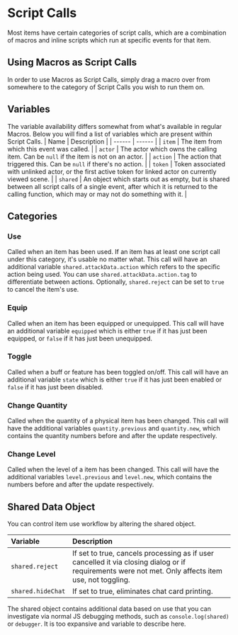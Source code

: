 # Script Calls

Most items have certain categories of script calls, which are a combination of macros and inline scripts which run at specific events for that item.

## Using Macros as Script Calls

In order to use Macros as Script Calls, simply drag a macro over from somewhere to the category of Script Calls you wish to run them on.

## Variables

The variable availability differs somewhat from what's available in regular Macros.
Below you will find a list of variables which are present within Script Calls.
| Name | Description |
| ------ | ------ |
| `item` | The item from which this event was called. |
| `actor` | The actor which owns the calling item. Can be `null` if the item is not on an actor. |
| `action` | The action that triggered this. Can be `null` if there's no action. |
| `token` | Token associated with unlinked actor, or the first active token for linked actor on currently viewed scene. |
| `shared` | An object which starts out as empty, but is shared between all script calls of a single event, after which it is returned to the calling function, which may or may not do something with it. |

## Categories

### Use

Called when an item has been used.
If an item has at least one script call under this category, it's usable no matter what.
This call will have an additional variable `shared.attackData.action` which refers to the specific action being used. You can use `shared.attackData.action.tag` to differentiate between actions.
Optionally, `shared.reject` can be set to `true` to cancel the item's use.

### Equip

Called when an item has been equipped or unequipped.
This call will have an additional variable `equipped` which is either `true` if it has just been equipped, or `false` if it has just been unequipped.

### Toggle

Called when a buff or feature has been toggled on/off.
This call will have an additional variable `state` which is either `true` if it has just been enabled or `false` if it has just been disabled.

### Change Quantity

Called when the quantity of a physical item has been changed.
This call will have the additional variables `quantity.previous` and `quantity.new`, which contains the quantity numbers before and after the update respectively.

### Change Level

Called when the level of a item has been changed.
This call will have the additional variables `level.previous` and `level.new`, which contains the numbers before and after the update respectively.

## Shared Data Object

You can control item use workflow by altering the shared object.

| Variable          | Description                                                                                                                                         |
| :---------------- | :-------------------------------------------------------------------------------------------------------------------------------------------------- |
| `shared.reject`   | If set to true, cancels processing as if user cancelled it via closing dialog or if requirements were not met. Only affects item use, not toggling. |
| `shared.hideChat` | If set to true, eliminates chat card printing.                                                                                                      |

The shared object contains additional data based on use that you can investigate via normal JS debugging methods, such as `console.log(shared)` or `debugger`. It is too expansive and variable to describe here.
